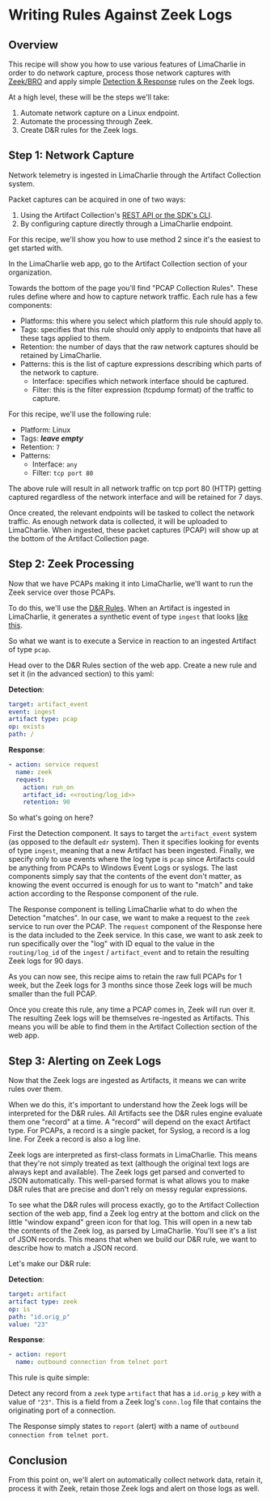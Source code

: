 # Writing Rules Against Zeek Logs

## Overview
This recipe will show you how to use various features of LimaCharlie in order to do
network capture, process those network captures with [Zeek/BRO](https://zeek.org/) and
apply simple [Detection & Response](dr.md) rules on the Zeek logs.

At a high level, these will be the steps we'll take:

1. Automate network capture on a Linux endpoint.
1. Automate the processing through Zeek.
1. Create D&R rules for the Zeek logs.

## Step 1: Network Capture
Network telemetry is ingested in LimaCharlie through the Artifact Collection system.

Packet captures can be acquired in one of two ways:

1. Using the Artifact Collection's [REST API or the SDK's CLI](external_logs.md).
1. By configuring capture directly through a LimaCharlie endpoint.

For this recipe, we'll show you how to use method 2 since it's the easiest to get
started with.

In the LimaCharlie web app, go to the Artifact Collection section of your organization.

Towards the bottom of the page you'll find "PCAP Collection Rules". These rules define where
and how to capture network traffic. Each rule has a few components:

* Platforms: this where you select which platform this rule should apply to.
* Tags: specifies that this rule should only apply to endpoints that have all these tags applied to them.
* Retention: the number of days that the raw network captures should be retained by LimaCharlie.
* Patterns: this is the list of capture expressions describing which parts of the network to capture.
  * Interface: specifies which network interface should be captured.
  * Filter: this is the filter expression (tcpdump format) of the traffic to capture.

For this recipe, we'll use the following rule:

* Platform: Linux
* Tags: ***leave empty***
* Retention: `7`
* Patterns:
  * Interface: `any`
  * Filter: `tcp port 80`

The above rule will result in all network traffic on tcp port 80 (HTTP) getting captured regardless
of the network interface and will be retained for 7 days.

Once created, the relevant endpoints will be tasked to collect the network traffic. As enough network
data is collected, it will be uploaded to LimaCharlie. When ingested, these packet captures (PCAP)
will show up at the bottom of the Artifact Collection page.

## Step 2: Zeek Processing
Now that we have PCAPs making it into LimaCharlie, we'll want to run the Zeek service over those PCAPs.

To do this, we'll use the [D&R Rules](dr.md). When an Artifact is ingested in LimaCharlie, it generates
a synthetic event of type `ingest` that looks [like this](events.md#ingest).

So what we want is to execute a Service in reaction to an ingested Artifact of type `pcap`.

Head over to the D&R Rules section of the web app. Create a new rule and set it (in the advanced section)
to this yaml:

**Detection**:
```yaml
target: artifact_event
event: ingest
artifact type: pcap
op: exists
path: /
```

**Response**:
```yaml
- action: service request
  name: zeek
  request:
    action: run_on
    artifact_id: <<routing/log_id>>
    retention: 90
```

So what's going on here?

First the Detection component.
It says to target the `artifact_event` system (as opposed to the default `edr` system).
Then it specifies looking for events of type `ingest`, meaning that a new Artifact has been ingested.
Finally, we specify only to use events where the log type is `pcap` since Artifacts could be anything from PCAPs to Windows Event Logs or syslogs.
The last components simply say that the contents of the event don't matter, as knowing the event occurred is enough for us to want to "match" and take action according to the Response component of the rule.

The Response component is telling LimaCharlie what to do when the Detection "matches". In our case, we want
to make a request to the `zeek` service to run over the PCAP. The `request` component of the Response here
is the data included to the Zeek service. In this case, we want to ask zeek to run specifically over the "log"
with ID equal to the value in the `routing/log_id` of the `ingest` / `artifact_event` and to retain the resulting
Zeek logs for 90 days.

As you can now see, this recipe aims to retain the raw full PCAPs for 1 week, but the Zeek logs for 3 months since
those Zeek logs will be much smaller than the full PCAP.

Once you create this rule, any time a PCAP comes in, Zeek will run over it. The resulting Zeek logs will be
themselves re-ingested as Artifacts. This means you will be able to find them in the Artifact Collection section
of the web app.

## Step 3: Alerting on Zeek Logs
Now that the Zeek logs are ingested as Artifacts, it means we can write rules over them.

When we do this, it's important to understand how the Zeek logs will be interpreted for the D&R rules.
All Artifacts see the D&R rules engine evaluate them one "record" at a time. A "record" will depend on the
exact Artifact type. For PCAPs, a record is a single packet, for Syslog, a record is a log line. For Zeek
a record is also a log line.

Zeek logs are interpreted as first-class formats in LimaCharlie. This means that they're not simply treated
as text (although the original text logs are always kept and available). The Zeek logs get parsed and converted
to JSON automatically. This well-parsed format is what allows you to make D&R rules that are precise and don't
rely on messy regular expressions.

To see what the D&R rules will process exactly, go to the Artifact Collection section of the web app, find a
Zeek log entry at the bottom and click on the little "window expand" green icon for that log. This will open
in a new tab the contents of the Zeek log, as parsed by LimaCharlie. You'll see it's a list of JSON records.
This means that when we build our D&R rule, we want to describe how to match a JSON record.

Let's make our D&R rule:

**Detection**:
```yaml
target: artifact
artifact type: zeek
op: is
path: "id.orig_p"
value: "23"
```

**Response**:
```yaml
- action: report
  name: outbound connection from telnet port
```

This rule is quite simple:

Detect any record from a `zeek` type `artifact` that has a `id.orig_p` key with a value of `"23"`.
This is a field from a Zeek log's `conn.log` file that contains the originating port of a connection.

The Response simply states to `report` (alert) with a name of `outbound connection from telnet port`.

## Conclusion
From this point on, we'll alert on automatically collect network data, retain it, process it
with Zeek, retain those Zeek logs and alert on those logs as well.